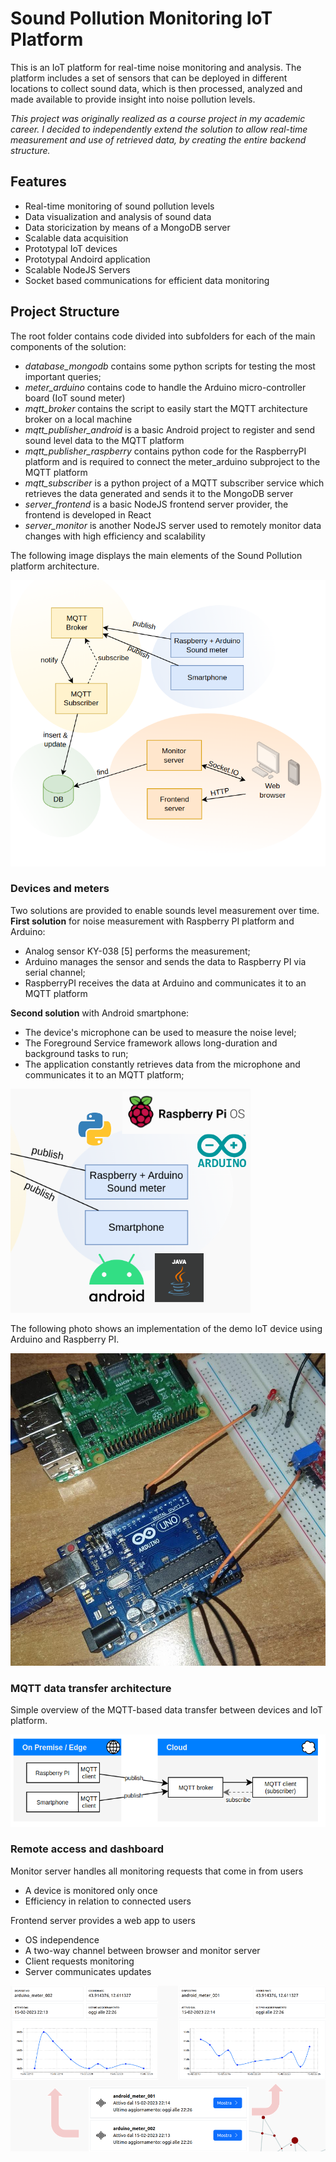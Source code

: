 # Sound Pollution Monitoring IoT Platform
This is an IoT platform for real-time noise monitoring and analysis. The platform includes a set of sensors that can be deployed in different locations to collect sound data, which is then processed, analyzed and made available to provide insight into noise pollution levels.

*This project was originally realized as a course project in my academic career. I decided to independently extend the solution to allow real-time measurement and use of retrieved data, by creating the entire backend structure.*

## Features
- Real-time monitoring of sound pollution levels
- Data visualization and analysis of sound data
- Data storicization by means of a MongoDB server
- Scalable data acquisition
- Prototypal IoT devices
- Prototypal Andoird application 
- Scalable NodeJS Servers
- Socket based communications for efficient data monitoring

## Project Structure
The root folder contains code divided into subfolders for each of the main components of the solution:
- *database_mongodb* contains some python scripts for testing the most important queries;
- *meter_arduino* contains code to handle the Arduino micro-controller board (IoT sound meter)
- *mqtt_broker* contains the script to easily start the MQTT architecture broker on a local machine
- *mqtt_publisher_android* is a basic Android project to register and send sound level data to the MQTT platform
-  *mqtt_publisher_raspberry* contains python code for the RaspberryPI platform and is required to connect the meter_arduino subproject to the MQTT platform
-  *mqtt_subscriber* is a python project of a MQTT subscriber service which retrieves the data generated and sends it to the MongoDB  server
- *server_frontend* is a basic NodeJS frontend server provider, the frontend is developed in React
- *server_monitor* is another NodeJS server used to remotely monitor data changes with high efficiency and scalability

The following image displays the main elements of the Sound Pollution platform architecture.

![Architecture overview](doc/architecture_overview.png)

### Devices and meters

Two solutions are provided to enable sounds level measurement over time. 
**First solution** for noise measurement with Raspberry PI platform and Arduino:
- Analog sensor KY-038 [5] performs the measurement;
- Arduino manages the sensor and sends the data to Raspberry PI via serial channel;
- RaspberryPI receives the data at Arduino and communicates it to an MQTT platform

**Second solution** with Android smartphone:
- The device's microphone can be used to measure the noise level;
- The Foreground Service framework allows long-duration and background tasks to run;
- The application constantly retrieves data from the microphone and communicates it to an MQTT platform;

![Available Devices](doc/architecture_iot_devices.png)

The following photo shows an implementation of the demo IoT device using Arduino and Raspberry PI.

![IoT Device](doc/iot_device.jpg)

### MQTT data transfer architecture

Simple overview of the MQTT-based data transfer between devices and IoT platform.

![Architecture overview](doc/architecture_mqtt.png)

### Remote access and dashboard

Monitor server handles all monitoring requests that come in from users
- A device is monitored only once
- Efficiency in relation to connected users

Frontend server provides a web app to users 
- OS independence
- A two-way channel between browser and monitor server	
- Client requests monitoring
- Server communicates updates


![Architecture overview](doc/remote_dashboard.png)
